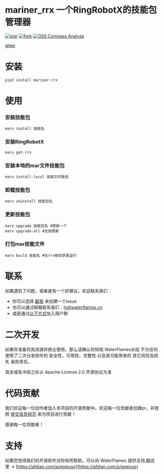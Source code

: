 # mariner_rrx 一个RingRobotX的技能包管理器

<a href='https://gitee.com/waterflames-team/mariner/stargazers'><img src='https://gitee.com/waterflames-team/mariner/badge/star.svg?theme=gray' alt='star'></img></a>
<a href='https://gitee.com/waterflames-team/mariner/members'><img src='https://gitee.com/waterflames-team/mariner/badge/fork.svg?theme=gray' alt='fork'></img></a>
<a href='https://compass.gitee.com/analyze/sj8txiqd'><img src="https://compass.gitee.com/badge/sj8txiqd.svg" alt="OSS Compass Analyze" /></a>

[gitee](https://gitee.com/waterflames-team/mariner)

# 安装

```shell
pip3 install mariner-rrx
```

# 使用

### 安装技能包
```shell
marx install 技能名
```

### 安装RingRobotX
```shell
marx get-rrx
```

### 安装本地的mar文件技能包
```shell
marx install-local 技能文件路径
```

### 卸载技能包
```shell
marx uninstall 技能包名
```

### 更新技能包
```shell
marx upgrade 技能包名 #更新一个
marx upgrade-all #全部更新
```

### 打包mar技能文件
```shell
marx build 技能名 #在rrx根目录里运行
```

# 联系

如果遇到了问题，或者是有一个好建议，欢迎联系我们：

- 你可以选择 [戳我](https://gitee.com/waterflames-team/ter-gamer/issues "Issues") 来创建一个issue
- 也可以通过邮箱联系我们：[hi@waterflames.cn](mailto:hi@waterflames.cn)
- 或是通过[以下方式](https://www.yuque.com/epeiuss/xykong/contact?singleDoc#)加入用户群

# 二次开发

如果你准备将其闭源并商业使用，那么请确认你知晓 WaterFlames水焰 不为任何使用了二次分发软件的 安全性，可用性，完整性 以及其可能带来的 其它风险及损失 承担责任。

其余或有冲突之处以 Apache License 2.0 开源协议为准

# 代码贡献

我们欢迎每一位创作者加入本项目的开源贡献中。欢迎每一位贡献者创建pr，并按照 [提交信息规范](https://www.yuque.com/epeiuss/xykong/rule?singleDoc#) 来为项目进行贡献！

感谢每一位贡献者！

# 支持

如果您觉得我们的开源软件对你有所帮助，可以向 WaterFlames 提供支持,戳这里 -> [https://afdian.com/a/epeiuss](https://afdian.com/a/epeiuss)